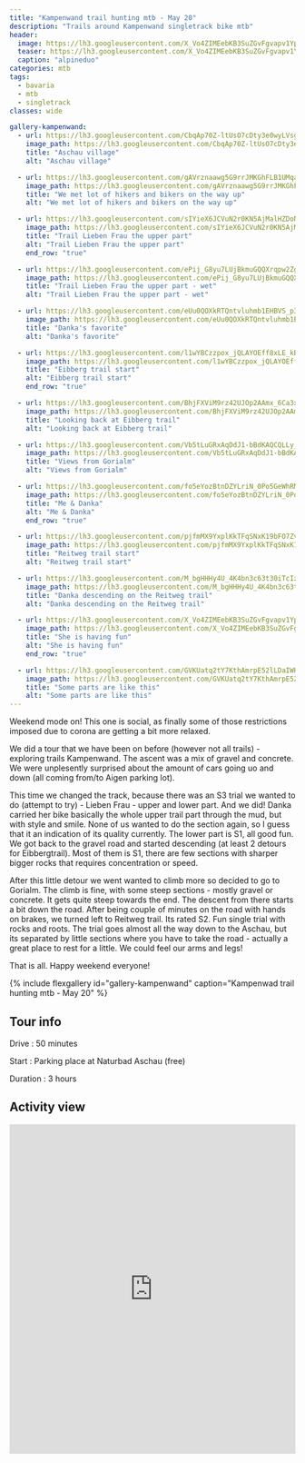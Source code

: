 ```yaml
---
title: "Kampenwand trail hunting mtb - May 20"
description: "Trails around Kampenwand singletrack bike mtb"
header:
  image: https://lh3.googleusercontent.com/X_Vo4ZIMEebKB3SuZGvFgvapv1YplUMjocOHJMhNoEdk6kpefPVGUaB7o624tjNhzCVwZQNwEr6x8qjFXKNHR4Jua8tTxSWFDzr8dFQUR4nVQtN7Dz03IEWaQ-PQK8OzNfVSWDqbiyXzm5-RPCVoKSkaZ_dr8J1Ad4NVWCs9I1zEYqbBTdAKAp8u0Uk5KSfKpwqKv-Ye4sSyiyTUxgi_hvJYkroTkY3TLzdADMXqO1Ik_AN0QXYNCnaf_rjMPRIBEld0PZsuYLA81UZuAKou8B_-Euuc-6MDHuzKTh5dJYSfUER3RYaA0ww4TuOl3LlROCqUf5FT38VXQqCer80d42If4t2qVkI_5nJyqsFykMz9djXjgIZ69tF_73TGqEjyMWrpcSuHlrGPOAYvNKczClIOJJZ7azWFwL7-5qrBy0Pp36rWtgMtLQ8MrJOitTzLbwFVXcpUcN-bzZWEXWjAy8aJoONMBgkTmWMEfVw1qlL4iUR-FJqRCZJxirZGLZRWO30qrvbPr8EzUujphFxoQa5pbgWdiqSRRZoFjfQSFlLAgXeydzhefs79FN0PssdqU9OWIjKX6Bmk888ToweKye9JEcoB6TwyvSzNr8YB5IHNMSAfsxYJxV38mtVBjvjJQEeRw4ER-tmLJs4p41Whr09zTQL-ODkFp6RsJ-bNtQ9_niZVFv0bPJ6svcCurkb4qAJv9qyNKIGf-i6wUa43aEskc61vNpW6RO9OWB7wrGxB0sZbL5lv6A4V=w1548-h1297-no?authuser=0
  teaser: https://lh3.googleusercontent.com/X_Vo4ZIMEebKB3SuZGvFgvapv1YplUMjocOHJMhNoEdk6kpefPVGUaB7o624tjNhzCVwZQNwEr6x8qjFXKNHR4Jua8tTxSWFDzr8dFQUR4nVQtN7Dz03IEWaQ-PQK8OzNfVSWDqbiyXzm5-RPCVoKSkaZ_dr8J1Ad4NVWCs9I1zEYqbBTdAKAp8u0Uk5KSfKpwqKv-Ye4sSyiyTUxgi_hvJYkroTkY3TLzdADMXqO1Ik_AN0QXYNCnaf_rjMPRIBEld0PZsuYLA81UZuAKou8B_-Euuc-6MDHuzKTh5dJYSfUER3RYaA0ww4TuOl3LlROCqUf5FT38VXQqCer80d42If4t2qVkI_5nJyqsFykMz9djXjgIZ69tF_73TGqEjyMWrpcSuHlrGPOAYvNKczClIOJJZ7azWFwL7-5qrBy0Pp36rWtgMtLQ8MrJOitTzLbwFVXcpUcN-bzZWEXWjAy8aJoONMBgkTmWMEfVw1qlL4iUR-FJqRCZJxirZGLZRWO30qrvbPr8EzUujphFxoQa5pbgWdiqSRRZoFjfQSFlLAgXeydzhefs79FN0PssdqU9OWIjKX6Bmk888ToweKye9JEcoB6TwyvSzNr8YB5IHNMSAfsxYJxV38mtVBjvjJQEeRw4ER-tmLJs4p41Whr09zTQL-ODkFp6RsJ-bNtQ9_niZVFv0bPJ6svcCurkb4qAJv9qyNKIGf-i6wUa43aEskc61vNpW6RO9OWB7wrGxB0sZbL5lv6A4V=w800-h300-no?authuser=0
  caption: "alpineduo"
categories: mtb
tags:
  - bavaria
  - mtb
  - singletrack
classes: wide

gallery-kampenwand:
  - url: https://lh3.googleusercontent.com/CbqAp70Z-ltUsO7cDty3e0wyLVsgjsC24AxgAb8boAd4eMeGHKKdwtcHVHysUo2AriEf0b12-5SgKcJ08My3bjxhAi4pLaBFB3HQNSUQvCCHM8GxZKQEXSTOeZ7giZMxWsw_2g8rJaMdqU9zXfMTtQ8THHZXqbf0hQxtNRaB4M1EVoK0Z018AUYqD6xVSgd__mZG0HOmX8MK7urbHRiKh-prfCwXb274FaZpPbasMkPA_JrzvqP-NhuXGDngvKLy5ZTThNJqRS5Cd18pUTLNL4ERW2otYZmGQXYM7btQv3Nkm3yW8E49YpEtwqZ8AQjpDoGDf_o8BnEZYz0PH6eLMr6rQdDhlZbPsasItSeh8CZ6QDFpyNUCdcgmP2tKbo834mCwLTzKmUyhwX-k_ZsJOuI18V0AnwJZ5B2FMrNySQ3YsYm6lTUdXw_6seSzFNJLZtPToOp6I4Y4InYfOaHIM2NwWTtANnjR9UYkoghG1iZQQEmWGjXvcCPmodgtAHRILNzQRQslv91cDqH_pZorfeKGJMpA8Jr-Xx6ljwlpsWqGEpOrSO2wzFUzcu5N9RcC8c8gB7sBNaVEGw89y1v1ymI1dNh9t2DvphoGJT9HPXlIt_ZMm1mwiFx7ITLVS3jWE-Oij4K0zCvXbqcqgrs3L8_UNEODoa3Um22W8jZZkx94JeO0lpzVB9r5AlFpV6llcMWwyLpdA6Pc9LtZabS40GNZESOUiM9EVid75fG7Hqc0foxB134nSAHz=w1730-h1297-no?authuser=0
    image_path: https://lh3.googleusercontent.com/CbqAp70Z-ltUsO7cDty3e0wyLVsgjsC24AxgAb8boAd4eMeGHKKdwtcHVHysUo2AriEf0b12-5SgKcJ08My3bjxhAi4pLaBFB3HQNSUQvCCHM8GxZKQEXSTOeZ7giZMxWsw_2g8rJaMdqU9zXfMTtQ8THHZXqbf0hQxtNRaB4M1EVoK0Z018AUYqD6xVSgd__mZG0HOmX8MK7urbHRiKh-prfCwXb274FaZpPbasMkPA_JrzvqP-NhuXGDngvKLy5ZTThNJqRS5Cd18pUTLNL4ERW2otYZmGQXYM7btQv3Nkm3yW8E49YpEtwqZ8AQjpDoGDf_o8BnEZYz0PH6eLMr6rQdDhlZbPsasItSeh8CZ6QDFpyNUCdcgmP2tKbo834mCwLTzKmUyhwX-k_ZsJOuI18V0AnwJZ5B2FMrNySQ3YsYm6lTUdXw_6seSzFNJLZtPToOp6I4Y4InYfOaHIM2NwWTtANnjR9UYkoghG1iZQQEmWGjXvcCPmodgtAHRILNzQRQslv91cDqH_pZorfeKGJMpA8Jr-Xx6ljwlpsWqGEpOrSO2wzFUzcu5N9RcC8c8gB7sBNaVEGw89y1v1ymI1dNh9t2DvphoGJT9HPXlIt_ZMm1mwiFx7ITLVS3jWE-Oij4K0zCvXbqcqgrs3L8_UNEODoa3Um22W8jZZkx94JeO0lpzVB9r5AlFpV6llcMWwyLpdA6Pc9LtZabS40GNZESOUiM9EVid75fG7Hqc0foxB134nSAHz=w400-h300-no?authuser=0
    title: "Aschau village"
    alt: "Aschau village"

  - url: https://lh3.googleusercontent.com/gAVrznaawg5G9rrJMKGhFLB1UMqamjwbIi0EDFh8a51lAUpJ6i1ji3V2neslyIktZC-I8dYJkpSW5UF6rlmHRUeOo7VjFRl6X5cxciS8kygPRSNTBLXJoZmjPBqm3XzSTldv1suetoNeV_6iB5Xc4u-8WWAcCbiVdfTTS5hp237YbEBvrimdNAGFgGpEwEyCt6RILgP6Evx2PyRYNMXGYvfeAIw_mHIHeGiUSLooENQja0D9cD5AYuB1TRxhogXeaq7weHWUUMmZ1nxwL_eN20R5f4JzpYcFSBicCR1YUD66zrBfFCLEvjpsJ2Ee7Qk7DtcVKPW9Kw4UXjMzI6KCoOc9zYm9hQbI0AwhhUtzzr71a4wzcQhsl2Gr5fwowrAy2B4gi9eYfNs5_5ab33-1LrsJBCJxVfnCmKsiTrOILWwA4wRh-kUZ52GRHPhaFEIf47O9IniIJ9Vm_fRib4e1o8uKWKeUbpqYi9Fg3US_T0yJLYLYl8zO1i_eBy7-tNbsbh56VAKjzaIQUNRNida_3Y4FFTub-sTh3WP1m9-ZZz381OERmUVKI2tnTIvMz4Q1B_S7voApunScSbBPuiUoXOZHXaO46VLKhO3HHNBEQmbNAdLRJcBHWzzKIf54Bqtx_dEojbb5aZya09G9-Z2Vzy-ibmKCnYaJHYAtmKytRDyBJNcxVK_e1W1XDCDi98qAz7S4QdxfIBHQj3kkuSprfpFryvUkHVMn83NHiEvkuc-atpf-sApRB9VQ=w973-h1297-no?authuser=0
    image_path: https://lh3.googleusercontent.com/gAVrznaawg5G9rrJMKGhFLB1UMqamjwbIi0EDFh8a51lAUpJ6i1ji3V2neslyIktZC-I8dYJkpSW5UF6rlmHRUeOo7VjFRl6X5cxciS8kygPRSNTBLXJoZmjPBqm3XzSTldv1suetoNeV_6iB5Xc4u-8WWAcCbiVdfTTS5hp237YbEBvrimdNAGFgGpEwEyCt6RILgP6Evx2PyRYNMXGYvfeAIw_mHIHeGiUSLooENQja0D9cD5AYuB1TRxhogXeaq7weHWUUMmZ1nxwL_eN20R5f4JzpYcFSBicCR1YUD66zrBfFCLEvjpsJ2Ee7Qk7DtcVKPW9Kw4UXjMzI6KCoOc9zYm9hQbI0AwhhUtzzr71a4wzcQhsl2Gr5fwowrAy2B4gi9eYfNs5_5ab33-1LrsJBCJxVfnCmKsiTrOILWwA4wRh-kUZ52GRHPhaFEIf47O9IniIJ9Vm_fRib4e1o8uKWKeUbpqYi9Fg3US_T0yJLYLYl8zO1i_eBy7-tNbsbh56VAKjzaIQUNRNida_3Y4FFTub-sTh3WP1m9-ZZz381OERmUVKI2tnTIvMz4Q1B_S7voApunScSbBPuiUoXOZHXaO46VLKhO3HHNBEQmbNAdLRJcBHWzzKIf54Bqtx_dEojbb5aZya09G9-Z2Vzy-ibmKCnYaJHYAtmKytRDyBJNcxVK_e1W1XDCDi98qAz7S4QdxfIBHQj3kkuSprfpFryvUkHVMn83NHiEvkuc-atpf-sApRB9VQ=w300-h400-no?authuser=0
    title: "We met lot of hikers and bikers on the way up"
    alt: "We met lot of hikers and bikers on the way up"

  - url: https://lh3.googleusercontent.com/sIYieX6JCVuN2r0KN5AjMalHZDoNAb_XxWsqKSVhySepF9cqZQ4LMdvYbT4cwnKsubveIICEv4gnZxiAqoid0nT4iBgteGArxCpRuDKySg2PYY7eVJBMdp-f3RhHcts9Pf_NhMe_u31si1lwWUKbO2f6rlgj75sWvgupGA4yJYS7veVKbTl6cnzU8thAccEUH9JjMKc2EmfENTFcD5g1P1tC_Mb9ZDzyVtI_xez6faLex-Uq7hjEfd3H7Wh0m1dBXCNUrVFiz5d5Og1K4LjzC4swHwy_tW5aBAw2qTFgFn625IqvT6pnlRc1406NJO08OeESQ1th8jnbSmcx8BtXXEmeqbJJhDqY5XQMZYKvABRlZ5SphFF16x1zv_b1yrID0R21JK2GPeQiZPOF2WeY1pCVCz6VlOIIpgOyiWR079PvYl2o-IhhJ6cg5ACxlfPoJx3_OZycFW8lM6iOsAiDCvtuMVpi0ncp82TEkUR7h8M1vqBkksoxc8NQQlrsrnf7D7DvCFjQnbOeUCwSHPxybGYZWk5BuKyfxfo3VkjCiLnqZ0RGkSEuq0UP0I3w3Gvv_5_fWQ85acI1QIVhluD1FubPs84jT4soPQaCyBmYZzFzJYUSF3DNwRpJCc9hhAFLwFZPT_xmDMm5oVMCucKya0gKlq_MgKS_x5NIebe58sFueDKkrQZv1vN71vR4YD0wgYX2Mt64mAkLdRpMRX7WEWZN1-hmSmnVgpzh-lQdDlfvnkaf6cR_NLna=w973-h1297-no?authuser=0
    image_path: https://lh3.googleusercontent.com/sIYieX6JCVuN2r0KN5AjMalHZDoNAb_XxWsqKSVhySepF9cqZQ4LMdvYbT4cwnKsubveIICEv4gnZxiAqoid0nT4iBgteGArxCpRuDKySg2PYY7eVJBMdp-f3RhHcts9Pf_NhMe_u31si1lwWUKbO2f6rlgj75sWvgupGA4yJYS7veVKbTl6cnzU8thAccEUH9JjMKc2EmfENTFcD5g1P1tC_Mb9ZDzyVtI_xez6faLex-Uq7hjEfd3H7Wh0m1dBXCNUrVFiz5d5Og1K4LjzC4swHwy_tW5aBAw2qTFgFn625IqvT6pnlRc1406NJO08OeESQ1th8jnbSmcx8BtXXEmeqbJJhDqY5XQMZYKvABRlZ5SphFF16x1zv_b1yrID0R21JK2GPeQiZPOF2WeY1pCVCz6VlOIIpgOyiWR079PvYl2o-IhhJ6cg5ACxlfPoJx3_OZycFW8lM6iOsAiDCvtuMVpi0ncp82TEkUR7h8M1vqBkksoxc8NQQlrsrnf7D7DvCFjQnbOeUCwSHPxybGYZWk5BuKyfxfo3VkjCiLnqZ0RGkSEuq0UP0I3w3Gvv_5_fWQ85acI1QIVhluD1FubPs84jT4soPQaCyBmYZzFzJYUSF3DNwRpJCc9hhAFLwFZPT_xmDMm5oVMCucKya0gKlq_MgKS_x5NIebe58sFueDKkrQZv1vN71vR4YD0wgYX2Mt64mAkLdRpMRX7WEWZN1-hmSmnVgpzh-lQdDlfvnkaf6cR_NLna=w300-h400-no?authuser=0
    title: "Trail Lieben Frau the upper part"
    alt: "Trail Lieben Frau the upper part"
    end_row: "true"

  - url: https://lh3.googleusercontent.com/ePij_G8yu7LUjBkmuGQQXrqpw2ZgIAs1tsvGQ2cO3Zs49_yrxm0WAKmxW9ZRlG9pE1PVSDMoG17G3NS1WoGLVlIaqXipsyNgmn8q6e1__NZtYsmIvPy7n6F4AU3_5yP_VNkOE3K_qWPetSsJMwM3yxAII_TcX2-QUKKl7xT7SzEE4bCcG5S_k6-eXU76n4qRhYVVhEDf-z_pvPsHcFMpboAIvo4caN4gaJCxaZa43DrFyTIBuL30vIe2uT2LUAtPMQ3KZQkYkhI8WWejQxgvUe9MF19U0S8gdhJrsfhre1bNdBPbUfo98kUCuwCnMJBaRbNk3OJi8sRAgd2t_zm6owuYtC-P4IqsKylnpk5VV0oSuiY8k_D-n3loZHb50uBw7n6SuaZ-KWn-bb1sYp55WgNptpCl7lzwuVTr-uDzdLRPJt14wMxTftncjtdMivtghmG9MqS_JaMbukoslTxF4SNucB0-fIANrOV8CTEZ_o1KFXhGgCbN8gO7GY8KShH7Ai_sd10Qk6yIfx0TpMOXN6tlssNHwwsjYGUR1mPZ7COXrXSnM__c9lKGP6uG9EOwoZ3dSbVeuBpRvBEski943KCL42ucD4ffNkr4yUKtqF_-lfWLNlg0MrXRItS82-f_Ud8f6P77CiMMpYDECjArd4ABeJAqXKxILOlfcvmF_QEnAR2bOOvum-ZLgfwY5BN85Ok32dsxNL1EvG0D_DwO1lJlrKTv7a_yg-TdAC-zA3I8CWwL9p3vBi3E=w973-h1297-no?authuser=0
    image_path: https://lh3.googleusercontent.com/ePij_G8yu7LUjBkmuGQQXrqpw2ZgIAs1tsvGQ2cO3Zs49_yrxm0WAKmxW9ZRlG9pE1PVSDMoG17G3NS1WoGLVlIaqXipsyNgmn8q6e1__NZtYsmIvPy7n6F4AU3_5yP_VNkOE3K_qWPetSsJMwM3yxAII_TcX2-QUKKl7xT7SzEE4bCcG5S_k6-eXU76n4qRhYVVhEDf-z_pvPsHcFMpboAIvo4caN4gaJCxaZa43DrFyTIBuL30vIe2uT2LUAtPMQ3KZQkYkhI8WWejQxgvUe9MF19U0S8gdhJrsfhre1bNdBPbUfo98kUCuwCnMJBaRbNk3OJi8sRAgd2t_zm6owuYtC-P4IqsKylnpk5VV0oSuiY8k_D-n3loZHb50uBw7n6SuaZ-KWn-bb1sYp55WgNptpCl7lzwuVTr-uDzdLRPJt14wMxTftncjtdMivtghmG9MqS_JaMbukoslTxF4SNucB0-fIANrOV8CTEZ_o1KFXhGgCbN8gO7GY8KShH7Ai_sd10Qk6yIfx0TpMOXN6tlssNHwwsjYGUR1mPZ7COXrXSnM__c9lKGP6uG9EOwoZ3dSbVeuBpRvBEski943KCL42ucD4ffNkr4yUKtqF_-lfWLNlg0MrXRItS82-f_Ud8f6P77CiMMpYDECjArd4ABeJAqXKxILOlfcvmF_QEnAR2bOOvum-ZLgfwY5BN85Ok32dsxNL1EvG0D_DwO1lJlrKTv7a_yg-TdAC-zA3I8CWwL9p3vBi3E=w300-h400-no?authuser=0
    title: "Trail Lieben Frau the upper part - wet"
    alt: "Trail Lieben Frau the upper part - wet"

  - url: https://lh3.googleusercontent.com/eUu0QOXkRTQntvluhmb1EHBVS_p3qM262uriYdsyRlggW4iqNK2hrmcfOQ03CDPArN_C88qsULhE8R46jqLv4gIk8bydP2kdyRUkKi-0y2d5VfDAWb4voRyxqZvocBl-qv0PpYuuSX3rDENDdciiIUpej1cDQCKPdrpHEUQ_5QIV8unxjEikXKLDsdT4i2Z4hDC1Z_cExOIl4opMSD5k2NRPFi_Y9HmBZMLaZce5Z7k-QK5_12Pp6o1V8LiAHN1SgPN6m76rN67FhmEv9QpyeUf3FhdVDutZuCP6_8hNPscDhI4kuEZpgj5QgEYEfFxcf5gscwofs-0QbeFpy65mWJnX45rQF7qzKQJUcf_K327jNeO5uzvTg_SgOTG5iMbK5zp8FyxArJoOlV18erXvHVZMxfk-6G2RbeUPDeZMVDP79KcyIBknvl3k9kl17lhHv7qfgX6AzA6igtSRtM0zfjeTaPimew3LihmLDZrlmCLieRJKfZmTvIN1_2DeH-bvfpKT28-ynQ-WLn7bKTG2TOaDYgwBs8QGRBZHIa0Esh_RnmyMUiQkDD1bpw4IGfXK1c1d-3jKuaiQwmtM6oVItHw1Oxfo1kqEY7uwwY6vBoY0xth0U3FCCcA7O9S_i3pM5PnYNFp-HnQu6QSC50tW3Had838aTBrEyFyOuq5GugRfNdFWUfp28u4ECcw1DkxO4tuBm8JAjVOWUIqVlV0HSmmwb8A8olOBF-Iej8DiPoYzxZABBWTzHmhJ=w973-h1297-no?authuser=0
    image_path: https://lh3.googleusercontent.com/eUu0QOXkRTQntvluhmb1EHBVS_p3qM262uriYdsyRlggW4iqNK2hrmcfOQ03CDPArN_C88qsULhE8R46jqLv4gIk8bydP2kdyRUkKi-0y2d5VfDAWb4voRyxqZvocBl-qv0PpYuuSX3rDENDdciiIUpej1cDQCKPdrpHEUQ_5QIV8unxjEikXKLDsdT4i2Z4hDC1Z_cExOIl4opMSD5k2NRPFi_Y9HmBZMLaZce5Z7k-QK5_12Pp6o1V8LiAHN1SgPN6m76rN67FhmEv9QpyeUf3FhdVDutZuCP6_8hNPscDhI4kuEZpgj5QgEYEfFxcf5gscwofs-0QbeFpy65mWJnX45rQF7qzKQJUcf_K327jNeO5uzvTg_SgOTG5iMbK5zp8FyxArJoOlV18erXvHVZMxfk-6G2RbeUPDeZMVDP79KcyIBknvl3k9kl17lhHv7qfgX6AzA6igtSRtM0zfjeTaPimew3LihmLDZrlmCLieRJKfZmTvIN1_2DeH-bvfpKT28-ynQ-WLn7bKTG2TOaDYgwBs8QGRBZHIa0Esh_RnmyMUiQkDD1bpw4IGfXK1c1d-3jKuaiQwmtM6oVItHw1Oxfo1kqEY7uwwY6vBoY0xth0U3FCCcA7O9S_i3pM5PnYNFp-HnQu6QSC50tW3Had838aTBrEyFyOuq5GugRfNdFWUfp28u4ECcw1DkxO4tuBm8JAjVOWUIqVlV0HSmmwb8A8olOBF-Iej8DiPoYzxZABBWTzHmhJ=w300-h400-no?authuser=0
    title: "Danka's favorite"
    alt: "Danka's favorite"

  - url: https://lh3.googleusercontent.com/l1wYBCzzpox_jQLAYOEff8xLE_kBsuzqa8znSfi-KtpHxAnlt1jcgaud1wAhKSZaSx92V8WIRAxLXUT0uF6bI3BSIxO0ITamUsmDmfJfZfhOHyn2TqaMxTPM2n2O-u97ccrHOh8-hCjOZ9az9Hp8PXVxo06slw-tLdY5wkyfVa0nMnJqqHADBC2KZK7VjHzIMMmIdZIWGOeaFZ0LYDsnh8PtU5bNIWQ_wx6Dry1DC3DMPG8JLx0PEYnWOOjP9tGKivooKQ0_hD7w0iiHnrEYRZ5aav0iKOYIZEboUHeIlr4qq55dRTaNVXeV7VEfBia6wBHxdzqTEGeHCnDXrPyJrPsGVm4HbkQEK9j2oPp3pJ7VDdfX_Bi6Bjqk7GPcYqfO651pwMo3lxtpztLn9JFszpp1MhXh_lE4wBCk2cAvN2W5nr9vGUgauKEY-qJOmI_G-bB3GsMMtBz4zpxYUKZfX2o_m8ZsvW13kFWMXrFBm8XY44U13BsltUM9IgmDsxG_7WRVjWTf9Fx74ShGqXLNzyPK4ZzjsXA366pmKSVw2ggQgdXk2JxWImp6FAfHo9yG8lmSGGifFED3vUQAd7MrrGRNGGA9KTgPyW8YpLtlmN05cKRxSfEyi0jtNnNCHvxwClHXsOQEWMiBzQLMig6gAiIixwMrm4SFDXGqXvYmCRy8IzX5YsRzqINxiYWBK39Rbpd7m8xaNvPTrj_86ePkBnoqva5ZkU9TV8XgKe-5LtDwFmrTLVqTC3aY=w973-h1297-no?authuser=0
    image_path: https://lh3.googleusercontent.com/l1wYBCzzpox_jQLAYOEff8xLE_kBsuzqa8znSfi-KtpHxAnlt1jcgaud1wAhKSZaSx92V8WIRAxLXUT0uF6bI3BSIxO0ITamUsmDmfJfZfhOHyn2TqaMxTPM2n2O-u97ccrHOh8-hCjOZ9az9Hp8PXVxo06slw-tLdY5wkyfVa0nMnJqqHADBC2KZK7VjHzIMMmIdZIWGOeaFZ0LYDsnh8PtU5bNIWQ_wx6Dry1DC3DMPG8JLx0PEYnWOOjP9tGKivooKQ0_hD7w0iiHnrEYRZ5aav0iKOYIZEboUHeIlr4qq55dRTaNVXeV7VEfBia6wBHxdzqTEGeHCnDXrPyJrPsGVm4HbkQEK9j2oPp3pJ7VDdfX_Bi6Bjqk7GPcYqfO651pwMo3lxtpztLn9JFszpp1MhXh_lE4wBCk2cAvN2W5nr9vGUgauKEY-qJOmI_G-bB3GsMMtBz4zpxYUKZfX2o_m8ZsvW13kFWMXrFBm8XY44U13BsltUM9IgmDsxG_7WRVjWTf9Fx74ShGqXLNzyPK4ZzjsXA366pmKSVw2ggQgdXk2JxWImp6FAfHo9yG8lmSGGifFED3vUQAd7MrrGRNGGA9KTgPyW8YpLtlmN05cKRxSfEyi0jtNnNCHvxwClHXsOQEWMiBzQLMig6gAiIixwMrm4SFDXGqXvYmCRy8IzX5YsRzqINxiYWBK39Rbpd7m8xaNvPTrj_86ePkBnoqva5ZkU9TV8XgKe-5LtDwFmrTLVqTC3aY=w300-h400-no?authuser=0
    title: "Eibberg trail start"
    alt: "Eibberg trail start"
    end_row: "true"

  - url: https://lh3.googleusercontent.com/BhjFXViM9rz42UJOp2AAmx_6Ca3xytQ3lSkaKRN2byXoJkQx-whN_ENpOd_lQvJy7y0re_EOMjDNSZNIxrFRB4adf5-K-JsTmoKlDNplyUY6zOl683bxdciDe8zsH89RIsKp25OiIlQb1N-hqA-A2idc6Xd3YmkbOjam7QljOOaaufiryNMhHTQolIzGjLAfH_7DPkEReLgd2R1o3LPjjQZSqORtt6z1Ne8mIbV0SbIxN7Z-XeSuCHdSowS1Zp-Nd0tlTV0IeI81I_2gq_fjv5KD0c515fHeFBzfWPrf5z6R-6TVnLOoHpjhUSG1lPADactFbXLep5-7Wtc1pa0AN27Om-CjTdqKNrTXCmXiH2yShdoCjrEDl1UDnKncOLdASgSH23KYrUZegif4002Nxza8mY7gciukVqeDEnpJp2jAoqV103spWngPyJ42_iqMH6iruLTHGuv8zKoaHQQj5QTRi3GO_F2MPO1fOPtucblBjZgZCYuBABAYDwd-LBQ-t51RzM2PP10u7sOACi39jW45CEWJjagAv2t6IMzYWIfKRIiDJWxzOV5DlmC0IQc575AIlan6Q54sYnA1zegHuIjAWWI6ZCA_K4Ti7CVch-SLOC0BYWEzbIVb6Ld_syPnwrQAFImgWz2q3pAoSiyquKBLTymCb20kx3hTLrM2EQxsiAldAgZwdhs2mWTpAqmcF0Js28rxLPMNcKS_LOUvJnmeyWkhD2aaUmiJSiuFqtzJgDxB8O8YrGVZ=w973-h1297-no?authuser=0
    image_path: https://lh3.googleusercontent.com/BhjFXViM9rz42UJOp2AAmx_6Ca3xytQ3lSkaKRN2byXoJkQx-whN_ENpOd_lQvJy7y0re_EOMjDNSZNIxrFRB4adf5-K-JsTmoKlDNplyUY6zOl683bxdciDe8zsH89RIsKp25OiIlQb1N-hqA-A2idc6Xd3YmkbOjam7QljOOaaufiryNMhHTQolIzGjLAfH_7DPkEReLgd2R1o3LPjjQZSqORtt6z1Ne8mIbV0SbIxN7Z-XeSuCHdSowS1Zp-Nd0tlTV0IeI81I_2gq_fjv5KD0c515fHeFBzfWPrf5z6R-6TVnLOoHpjhUSG1lPADactFbXLep5-7Wtc1pa0AN27Om-CjTdqKNrTXCmXiH2yShdoCjrEDl1UDnKncOLdASgSH23KYrUZegif4002Nxza8mY7gciukVqeDEnpJp2jAoqV103spWngPyJ42_iqMH6iruLTHGuv8zKoaHQQj5QTRi3GO_F2MPO1fOPtucblBjZgZCYuBABAYDwd-LBQ-t51RzM2PP10u7sOACi39jW45CEWJjagAv2t6IMzYWIfKRIiDJWxzOV5DlmC0IQc575AIlan6Q54sYnA1zegHuIjAWWI6ZCA_K4Ti7CVch-SLOC0BYWEzbIVb6Ld_syPnwrQAFImgWz2q3pAoSiyquKBLTymCb20kx3hTLrM2EQxsiAldAgZwdhs2mWTpAqmcF0Js28rxLPMNcKS_LOUvJnmeyWkhD2aaUmiJSiuFqtzJgDxB8O8YrGVZ=w300-h400-no?authuser=0
    title: "Looking back at Eibberg trail"
    alt: "Looking back at Eibberg trail"

  - url: https://lh3.googleusercontent.com/Vb5tLuGRxAqDdJ1-bBdKAQCQLLy_BOzAfWAnjwGZHWQlHhdSPls6D6ZVnqX_qg-4-jz1TtVSu7vNtHlxr97bZzK9GKIZeh0WEtFU64DiNhgirIiQEsQS0sii2sXT0cv1Y2ZVycugC3E-zO9O8KRcshDRKZfB57jpo3Q3AVz9X1SocPtFktOUs_zi8xd8hQLVPnZ-skxjNX5tyf9bVxkjJL86H33RWfUExj3aSBk-XMibdLaiwHvaXkSjZfPfGhnjR1BEgzfyW_Wh_oCSSIP4sSvZgtInk8mjUGKDbWbnZZ7xDMcnPCY__gTIDMhBGr7G0BJlf9GmygX4dRYN6Ek8P6xpF9TDLgv-iGyFOE9_m1YXzBQKs1Jqd0Hg2TQjHZ81oOq8ir-sGSSf-9vjuKMf5xCSiAwNBhlDMNtqUOw6r0zN7ANGszAuITim46mAjtBLqdkVydETpzsE7lQfqrJNpPXuff78RfDp9iLYdVtHLtCTErcrFzpJqtLyOn5nFjyTx-ie0Vkj8NXmqWyekALpb2C5jn7HNF3W9abrvTFzsccL1fscC9aeVlDwleepYzVATDjAIac4wizUkTNrSAwEXQZRqR_WMP3FNcGd_gvUFtn0hpOWcEvYglj1A2lsbvxsISeufpD-RCZ_3200tIOUpQESZL5-wqTbvzfctWkpufJXH5Ynq56HG1uY-ZylLJb9oSuhUGm_o0AXtZCS-5x894riLEMs5tfhsmFwmOsulP8mMu-Ov9yqP9yX=w973-h1297-no?authuser=0
    image_path: https://lh3.googleusercontent.com/Vb5tLuGRxAqDdJ1-bBdKAQCQLLy_BOzAfWAnjwGZHWQlHhdSPls6D6ZVnqX_qg-4-jz1TtVSu7vNtHlxr97bZzK9GKIZeh0WEtFU64DiNhgirIiQEsQS0sii2sXT0cv1Y2ZVycugC3E-zO9O8KRcshDRKZfB57jpo3Q3AVz9X1SocPtFktOUs_zi8xd8hQLVPnZ-skxjNX5tyf9bVxkjJL86H33RWfUExj3aSBk-XMibdLaiwHvaXkSjZfPfGhnjR1BEgzfyW_Wh_oCSSIP4sSvZgtInk8mjUGKDbWbnZZ7xDMcnPCY__gTIDMhBGr7G0BJlf9GmygX4dRYN6Ek8P6xpF9TDLgv-iGyFOE9_m1YXzBQKs1Jqd0Hg2TQjHZ81oOq8ir-sGSSf-9vjuKMf5xCSiAwNBhlDMNtqUOw6r0zN7ANGszAuITim46mAjtBLqdkVydETpzsE7lQfqrJNpPXuff78RfDp9iLYdVtHLtCTErcrFzpJqtLyOn5nFjyTx-ie0Vkj8NXmqWyekALpb2C5jn7HNF3W9abrvTFzsccL1fscC9aeVlDwleepYzVATDjAIac4wizUkTNrSAwEXQZRqR_WMP3FNcGd_gvUFtn0hpOWcEvYglj1A2lsbvxsISeufpD-RCZ_3200tIOUpQESZL5-wqTbvzfctWkpufJXH5Ynq56HG1uY-ZylLJb9oSuhUGm_o0AXtZCS-5x894riLEMs5tfhsmFwmOsulP8mMu-Ov9yqP9yX=w300-h400-no?authuser=0
    title: "Views from Gorialm"
    alt: "Views from Gorialm"

  - url: https://lh3.googleusercontent.com/fo5eYozBtnDZYLriN_0Po5GeWhRMMpu-x1UVxSXKKW5x9uDH9hTk2A480Cn-j271pTjXUOxA-FycV2-Ogi6i3MdU8kdR91AdoX8BIPVb-f0a0BxGRI0ViGRJdIkgfj1hTR3Uh-q-LOjphAzCa-JlvgHdx1xg9RS54YIR3QgpVt90oSscMcwAFJfO8QxWk16NkRKAv8l6eaaq1g-Gh9RjoHE9rnlRoqkUb4pFkFRFJi6JHQUSoJLPrXWAEM8WLxdpFMDLdteeoCw0XsofPgA_2JJQ0C_x6QUO1lBV_JEaPdNVQkcBHzoM3895velqpO0QxoF8N_aqLZN3YiD8ELwjU4HSiEpeJGPZZfq1unrlY7fSBtGTbcb5OId8A4duyDpNEcVCvF9xrZG9Q6r9v78ILUVHueRmUGRkxcZwybB8W_zq7kYnKG1-23ticzO9vA2bkcng5hLaaG08DYbGBqyLNcDRqvWtYxavau-QdUiDFOB4Pg29yRNhTiRAz7e9ISf7I18UABe7ZbcOGRrBqyM42tp-UxcpB2klfyJrNgb1kl9v0yaTNONCfzS1hLvqoUs7YDZlWnjJYJ0w5uFsnALDisD5nhNAr8XZeuEGZaU0GB89EVoIE_orC5EQboocM4pz_Vz4dO2b8CQ5sPaDJHGNlyhAvEeLRkw-FITlslslDb_HsQosHVpc2uGDkHcGOZKO9THfDZ1kCFnMSPW__YrBXj5ZiooiDalxMP-Fx17iUC468Qfei6Gd6DS8=w1740-h1297-no?authuser=0
    image_path: https://lh3.googleusercontent.com/fo5eYozBtnDZYLriN_0Po5GeWhRMMpu-x1UVxSXKKW5x9uDH9hTk2A480Cn-j271pTjXUOxA-FycV2-Ogi6i3MdU8kdR91AdoX8BIPVb-f0a0BxGRI0ViGRJdIkgfj1hTR3Uh-q-LOjphAzCa-JlvgHdx1xg9RS54YIR3QgpVt90oSscMcwAFJfO8QxWk16NkRKAv8l6eaaq1g-Gh9RjoHE9rnlRoqkUb4pFkFRFJi6JHQUSoJLPrXWAEM8WLxdpFMDLdteeoCw0XsofPgA_2JJQ0C_x6QUO1lBV_JEaPdNVQkcBHzoM3895velqpO0QxoF8N_aqLZN3YiD8ELwjU4HSiEpeJGPZZfq1unrlY7fSBtGTbcb5OId8A4duyDpNEcVCvF9xrZG9Q6r9v78ILUVHueRmUGRkxcZwybB8W_zq7kYnKG1-23ticzO9vA2bkcng5hLaaG08DYbGBqyLNcDRqvWtYxavau-QdUiDFOB4Pg29yRNhTiRAz7e9ISf7I18UABe7ZbcOGRrBqyM42tp-UxcpB2klfyJrNgb1kl9v0yaTNONCfzS1hLvqoUs7YDZlWnjJYJ0w5uFsnALDisD5nhNAr8XZeuEGZaU0GB89EVoIE_orC5EQboocM4pz_Vz4dO2b8CQ5sPaDJHGNlyhAvEeLRkw-FITlslslDb_HsQosHVpc2uGDkHcGOZKO9THfDZ1kCFnMSPW__YrBXj5ZiooiDalxMP-Fx17iUC468Qfei6Gd6DS8=w400-h300-no?authuser=0
    title: "Me & Danka"
    alt: "Me & Danka"
    end_row: "true"

  - url: https://lh3.googleusercontent.com/pjfmMX9YxplKkTFqSNxK19bFO7ZvUOpsn2Qh0jPgF5T72W4oMPB3NUjzxMpBuZQtz79q_-gULs6kOXq-DF13h2b8inH_HSYKQTG4yJUB-abJf4SSvZSjD_6VHRe41OP9CF5OAIKqLSrRpLqf0zwOxr0CmE5FzuOVjworc1WouiUmSrGL0zJx9rnbJMd2aP4BPqD-JBoiNJxUFGqfTwCTYHFyAWbDzpslSGlFqQEnmOh-rd9pMvhk2u6SSJPxgDDycomMSar-RpMBwHSIl5b3LolKLj6Uueongn1Ey2Nz8NHVG2XYRSOYcySB6p8-3uLlHi8-jYxf4JgfOUHCuoiqSnTMAT14Y4mAaHqbiZGALC5f3aC8UV92tURoqCIkrk9m9BUFQfb3PWnkpSChbSI3s2hWWz-47rUqA1Tcu8DTr4eO8BOFV9oR6V3X3b-VgW8wCyJ5mRkvbH-eBgMkPPKfJLKGwElI3O6VqvYGLlZXPKVWNOZkUS00LqRPHgd3JNczH86B_U8BSbbkpiVgd8V2dKTsE2wSo5P0IC-0HD3TLo0oTTuFLgfuepnbpqri8abGUo4aeg-N4KUkxSyYmBvaIjVfoIlSomeeFXugJLbne7CLuSaGxD-GJURiZrXzwabm8ROYHf9muWeV418QT8ReSKxCyv3E_ueoEyJ6CNHhLZlI0kvDPjusQhzI4IycBDVG10iD1Cpk6dDP4XJUBfL4Xa6-wCUlI6odNK-T9yuuDA3NjOekxHE6B7Ni=w973-h1297-no?authuser=0
    image_path: https://lh3.googleusercontent.com/pjfmMX9YxplKkTFqSNxK19bFO7ZvUOpsn2Qh0jPgF5T72W4oMPB3NUjzxMpBuZQtz79q_-gULs6kOXq-DF13h2b8inH_HSYKQTG4yJUB-abJf4SSvZSjD_6VHRe41OP9CF5OAIKqLSrRpLqf0zwOxr0CmE5FzuOVjworc1WouiUmSrGL0zJx9rnbJMd2aP4BPqD-JBoiNJxUFGqfTwCTYHFyAWbDzpslSGlFqQEnmOh-rd9pMvhk2u6SSJPxgDDycomMSar-RpMBwHSIl5b3LolKLj6Uueongn1Ey2Nz8NHVG2XYRSOYcySB6p8-3uLlHi8-jYxf4JgfOUHCuoiqSnTMAT14Y4mAaHqbiZGALC5f3aC8UV92tURoqCIkrk9m9BUFQfb3PWnkpSChbSI3s2hWWz-47rUqA1Tcu8DTr4eO8BOFV9oR6V3X3b-VgW8wCyJ5mRkvbH-eBgMkPPKfJLKGwElI3O6VqvYGLlZXPKVWNOZkUS00LqRPHgd3JNczH86B_U8BSbbkpiVgd8V2dKTsE2wSo5P0IC-0HD3TLo0oTTuFLgfuepnbpqri8abGUo4aeg-N4KUkxSyYmBvaIjVfoIlSomeeFXugJLbne7CLuSaGxD-GJURiZrXzwabm8ROYHf9muWeV418QT8ReSKxCyv3E_ueoEyJ6CNHhLZlI0kvDPjusQhzI4IycBDVG10iD1Cpk6dDP4XJUBfL4Xa6-wCUlI6odNK-T9yuuDA3NjOekxHE6B7Ni=w300-h400-no?authuser=0
    title: "Reitweg trail start"
    alt: "Reitweg trail start"

  - url: https://lh3.googleusercontent.com/M_bgHHHy4U_4K4bn3c63t30iTcIznjpk-50OPcdObpBwpBbZTDJTZRCmE4M7UbPFJ5zEiuEdogs9wemhffFVz6SKuY0r98iVbPTLFXhozsWwe4HL2CMig_tpZpMSBnDEnvmurV81_dHRLBZxtlYXGBI1WVoOXlOYR5RT37Lzqor_sG2vcTgfbRHP2Xhre1kVUpBjsbvpD7sOYwDkWMzrWFozlTRaMvtdsH0IwAAmvD0Dsckop1PG-DO8U5YWUtzx3uJmZhatk-7tBJdObCl90IMAN4Xs9aSI4ld1D0bOKTUAhdzIxQb8a46uzSytWLcRfdbj9q0FSHeud3lmIcPMlFDq_LjBzw0KWWegjqB1LFR5YJ5EiGkm3WktDVBAGScbGTQM3qhVxQxzLpoQ0GPWQbxvQ1103FtPFAeGwyHg-Q012wT1AH24G6dj_Ovp06iXLTbU7rX4lEvq6EFfSToXOXKl_IwBeGP2XlsICbyf9ILWcZuRNSMah7Kso8FD2wBdvRy_eEXe8f21kvbB_NRzyJH-ts-Wdlem3s5nh5lo9OQEuRW579c5rqSyOVRB09bNK1YwojPF2xvz43XO2vCO8stRh8_rS-hEXnzcxm81fxyPI63M5_DFQGRJ3lEPIMnOBt_usBnH54GYwwFFB1CIq1JAPYoungUoi2mAy8yge-KYJ7EzeS79Lp1EAu2Tx51JzAcs5rmEfmTjAiD_ChJIOa3O6pZy4iiSljAcTjrsWnOHVS6IVMfY0Yol=w973-h1297-no?authuser=0
    image_path: https://lh3.googleusercontent.com/M_bgHHHy4U_4K4bn3c63t30iTcIznjpk-50OPcdObpBwpBbZTDJTZRCmE4M7UbPFJ5zEiuEdogs9wemhffFVz6SKuY0r98iVbPTLFXhozsWwe4HL2CMig_tpZpMSBnDEnvmurV81_dHRLBZxtlYXGBI1WVoOXlOYR5RT37Lzqor_sG2vcTgfbRHP2Xhre1kVUpBjsbvpD7sOYwDkWMzrWFozlTRaMvtdsH0IwAAmvD0Dsckop1PG-DO8U5YWUtzx3uJmZhatk-7tBJdObCl90IMAN4Xs9aSI4ld1D0bOKTUAhdzIxQb8a46uzSytWLcRfdbj9q0FSHeud3lmIcPMlFDq_LjBzw0KWWegjqB1LFR5YJ5EiGkm3WktDVBAGScbGTQM3qhVxQxzLpoQ0GPWQbxvQ1103FtPFAeGwyHg-Q012wT1AH24G6dj_Ovp06iXLTbU7rX4lEvq6EFfSToXOXKl_IwBeGP2XlsICbyf9ILWcZuRNSMah7Kso8FD2wBdvRy_eEXe8f21kvbB_NRzyJH-ts-Wdlem3s5nh5lo9OQEuRW579c5rqSyOVRB09bNK1YwojPF2xvz43XO2vCO8stRh8_rS-hEXnzcxm81fxyPI63M5_DFQGRJ3lEPIMnOBt_usBnH54GYwwFFB1CIq1JAPYoungUoi2mAy8yge-KYJ7EzeS79Lp1EAu2Tx51JzAcs5rmEfmTjAiD_ChJIOa3O6pZy4iiSljAcTjrsWnOHVS6IVMfY0Yol=w300-h400-no?authuser=0
    title: "Danka descending on the Reitweg trail"
    alt: "Danka descending on the Reitweg trail"

  - url: https://lh3.googleusercontent.com/X_Vo4ZIMEebKB3SuZGvFgvapv1YplUMjocOHJMhNoEdk6kpefPVGUaB7o624tjNhzCVwZQNwEr6x8qjFXKNHR4Jua8tTxSWFDzr8dFQUR4nVQtN7Dz03IEWaQ-PQK8OzNfVSWDqbiyXzm5-RPCVoKSkaZ_dr8J1Ad4NVWCs9I1zEYqbBTdAKAp8u0Uk5KSfKpwqKv-Ye4sSyiyTUxgi_hvJYkroTkY3TLzdADMXqO1Ik_AN0QXYNCnaf_rjMPRIBEld0PZsuYLA81UZuAKou8B_-Euuc-6MDHuzKTh5dJYSfUER3RYaA0ww4TuOl3LlROCqUf5FT38VXQqCer80d42If4t2qVkI_5nJyqsFykMz9djXjgIZ69tF_73TGqEjyMWrpcSuHlrGPOAYvNKczClIOJJZ7azWFwL7-5qrBy0Pp36rWtgMtLQ8MrJOitTzLbwFVXcpUcN-bzZWEXWjAy8aJoONMBgkTmWMEfVw1qlL4iUR-FJqRCZJxirZGLZRWO30qrvbPr8EzUujphFxoQa5pbgWdiqSRRZoFjfQSFlLAgXeydzhefs79FN0PssdqU9OWIjKX6Bmk888ToweKye9JEcoB6TwyvSzNr8YB5IHNMSAfsxYJxV38mtVBjvjJQEeRw4ER-tmLJs4p41Whr09zTQL-ODkFp6RsJ-bNtQ9_niZVFv0bPJ6svcCurkb4qAJv9qyNKIGf-i6wUa43aEskc61vNpW6RO9OWB7wrGxB0sZbL5lv6A4V=w1548-h1297-no?authuser=0
    image_path: https://lh3.googleusercontent.com/X_Vo4ZIMEebKB3SuZGvFgvapv1YplUMjocOHJMhNoEdk6kpefPVGUaB7o624tjNhzCVwZQNwEr6x8qjFXKNHR4Jua8tTxSWFDzr8dFQUR4nVQtN7Dz03IEWaQ-PQK8OzNfVSWDqbiyXzm5-RPCVoKSkaZ_dr8J1Ad4NVWCs9I1zEYqbBTdAKAp8u0Uk5KSfKpwqKv-Ye4sSyiyTUxgi_hvJYkroTkY3TLzdADMXqO1Ik_AN0QXYNCnaf_rjMPRIBEld0PZsuYLA81UZuAKou8B_-Euuc-6MDHuzKTh5dJYSfUER3RYaA0ww4TuOl3LlROCqUf5FT38VXQqCer80d42If4t2qVkI_5nJyqsFykMz9djXjgIZ69tF_73TGqEjyMWrpcSuHlrGPOAYvNKczClIOJJZ7azWFwL7-5qrBy0Pp36rWtgMtLQ8MrJOitTzLbwFVXcpUcN-bzZWEXWjAy8aJoONMBgkTmWMEfVw1qlL4iUR-FJqRCZJxirZGLZRWO30qrvbPr8EzUujphFxoQa5pbgWdiqSRRZoFjfQSFlLAgXeydzhefs79FN0PssdqU9OWIjKX6Bmk888ToweKye9JEcoB6TwyvSzNr8YB5IHNMSAfsxYJxV38mtVBjvjJQEeRw4ER-tmLJs4p41Whr09zTQL-ODkFp6RsJ-bNtQ9_niZVFv0bPJ6svcCurkb4qAJv9qyNKIGf-i6wUa43aEskc61vNpW6RO9OWB7wrGxB0sZbL5lv6A4V=w400-h300-no?authuser=0
    title: "She is having fun"
    alt: "She is having fun"
    end_row: "true"

  - url: https://lh3.googleusercontent.com/GVKUatq2tY7KthAmrpE52lLDaIWHJSYv3cxghz_IgXLzJnbbVBBb1MJaIMEmrIoS-u4VOtXQhKJYggaRCrcqzj_boApdw20sI5qbfU4jVKz6yHWpW14sofjSHo844XSU5jSBdGrXyQgJekUhhmbf7Rs0GUuUU7jOsNbEo2SJ4OCXdcXngmt0p1Hd61cPgHIjCSKNmgRglb2H2B_-tLkSvBqJnTmXVYj9RUztAcA3G0Gy8EpIJ1QZmTXguTFsbRYGJFUCD3eaz1Mym0dxhPf5NXlFoHtcLwNHAsHaWamRSeqDxEc5dLJ8Gaxs5R1HxCSpfrTGs3MSOVGzuvIFmoTWTCwBDLpX5RKE4RxaMAedlUonOk0X4I1Xg6FY0T_HloD3vDMX6htCHDrs4tamX2C3abjC6qL8ra1XRAya_EeLysDZ70T9myIuABMIsx2WNkX5MZf-elMWPWOFZ7ZsJ82YCtLERwBYdccT_xswKJs_NzMawg9izdZPZZL8JKHJtPN1BbAhNhhh6_OxtQzSPeDqL7hEPErCeOMtKh-aEX_sV5xxe0Bb97ejzt5088bGoW7DItMdEHBBOxfnD8sPYpQGUMKV5nV3BaO-ZpTYcvNQA30hb0XB16W0ayuKDVEnj8NjtyXV-2TyqSxLHcQszkZ1hbEKkLOcSYO2bKb6CvkWFS1bT-xIDPVOXiBRO15cbCKI7YIzij-ThZJ88WieZASo-IoAh09RBy9QH1BAYwh_Etcd24oA7FKhQmRo=w973-h1297-no?authuser=0
    image_path: https://lh3.googleusercontent.com/GVKUatq2tY7KthAmrpE52lLDaIWHJSYv3cxghz_IgXLzJnbbVBBb1MJaIMEmrIoS-u4VOtXQhKJYggaRCrcqzj_boApdw20sI5qbfU4jVKz6yHWpW14sofjSHo844XSU5jSBdGrXyQgJekUhhmbf7Rs0GUuUU7jOsNbEo2SJ4OCXdcXngmt0p1Hd61cPgHIjCSKNmgRglb2H2B_-tLkSvBqJnTmXVYj9RUztAcA3G0Gy8EpIJ1QZmTXguTFsbRYGJFUCD3eaz1Mym0dxhPf5NXlFoHtcLwNHAsHaWamRSeqDxEc5dLJ8Gaxs5R1HxCSpfrTGs3MSOVGzuvIFmoTWTCwBDLpX5RKE4RxaMAedlUonOk0X4I1Xg6FY0T_HloD3vDMX6htCHDrs4tamX2C3abjC6qL8ra1XRAya_EeLysDZ70T9myIuABMIsx2WNkX5MZf-elMWPWOFZ7ZsJ82YCtLERwBYdccT_xswKJs_NzMawg9izdZPZZL8JKHJtPN1BbAhNhhh6_OxtQzSPeDqL7hEPErCeOMtKh-aEX_sV5xxe0Bb97ejzt5088bGoW7DItMdEHBBOxfnD8sPYpQGUMKV5nV3BaO-ZpTYcvNQA30hb0XB16W0ayuKDVEnj8NjtyXV-2TyqSxLHcQszkZ1hbEKkLOcSYO2bKb6CvkWFS1bT-xIDPVOXiBRO15cbCKI7YIzij-ThZJ88WieZASo-IoAh09RBy9QH1BAYwh_Etcd24oA7FKhQmRo=w300-h400-no?authuser=0
    title: "Some parts are like this"
    alt: "Some parts are like this"
---
```


Weekend mode on! This one is social, as finally some of those restrictions imposed due to corona are getting a bit more relaxed.

We did a tour that we have been on before (however not all trails) - exploring trails Kampenwand. The ascent was a mix of gravel and concrete. We were unplesently surprised about the amount of cars going uo and down (all coming from/to Aigen parking lot).

This time we changed the track, because there was an S3 trial we wanted to do (attempt to try) - Lieben Frau - upper and lower part. And we did! Danka carried her bike basically the whole upper trail part through the mud, but with style and smile. None of us wanted to do the section again, so I guess that it an indication of its quality currently. The lower part is S1, all good fun. We got back to the gravel road and started descending (at least 2 detours for Eibbergtrail). Most of them is S1, there are few sections with sharper bigger rocks that requires concentration or speed.

After this little detour we went wanted to climb more so decided to go to Gorialm. The climb is fine, with some steep sections - mostly gravel or concrete. It gets quite steep towards the end. The descent from there starts a bit down the road. After being couple of minutes on the road with hands on brakes, we turned left to Reitweg trail. Its rated S2. Fun single trial with rocks and roots. The trial goes almost all the way down to the Aschau, but its separated by little sections where you have to take the road - actually a great place to rest for a little. We could feel our arms and legs!

That is all. Happy weekend everyone!

{% include flexgallery id="gallery-kampenwand" caption="Kampenwad trail hunting mtb - May 20" %}

## Tour info

Drive
: 50 minutes

Start
: Parking place at Naturbad Aschau (free)

Duration
: 3 hours

## Activity view

<iframe src="https://www.komoot.com/tour/181303637/embed?profile=1" width="100%" height="580" frameborder="0" scrolling="no"></iframe>
